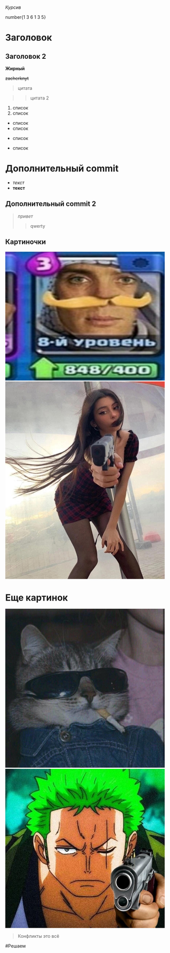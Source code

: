 *Курсив*

number{1 3 6 1 3 5}

# Заголовок 
## Заголовок 2 

**Жирный**

~~zacherknyt~~

>цитата 

>>цитата 2


1. список
2. список



* список
* список
+ список
- список
# Дополнительный commit
* *текст*
* **текст**
## Дополнительный commit 2
> *привет*
>> qwerty


## Картиночки






![Шелби](Tomiknight.jpg)
![Готов](DoraStvol.jpg)




# Еще картинок 


![fraer](fraer.jpg)
![zoro](zoro.jpg)






>Конфликты это всё

#Решаем